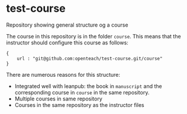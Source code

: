 # test-course
Repository showing general structure og a course

The course in this repository is in the folder `course`. This
means that the instructor should configure this course as
follows:

```
{
    url : "git@github.com:openteach/test-course.git/course"
}
```

There are numerous reasons for this structure:

* Integrated well with leanpub: the book in `manuscript` and the
  corresponding course in `course` in the same repository.
* Multiple courses in same repository
* Courses in the same repository as the instructor files
